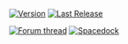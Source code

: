 [![Version](https://img.shields.io/github/release/yalov/UtilityWeight.svg?label=Version&colorB=4CC61E)](https://github.com/yalov/UtilityWeight/releases)
[![Last Release](https://img.shields.io/github/release-date/yalov/UtilityWeight.svg?label=Last%20Release&colorB=99C611)](https://github.com/yalov/UtilityWeight/releases)
<!--[![CKAN-Indexed](https://img.shields.io/badge/CKAN-Indexed-yellowgreen.svg)](https://github.com/KSP-CKAN/CKAN)-->
[![Forum thread](https://img.shields.io/badge/Link-Forum%20thread-blue.svg)](https://forum.kerbalspaceprogram.com/index.php?/topic/189536-*)
[![Spacedock](https://img.shields.io/badge/Link-Spacedock-blue.svg)](https://spacedock.info/mod/2265/)

